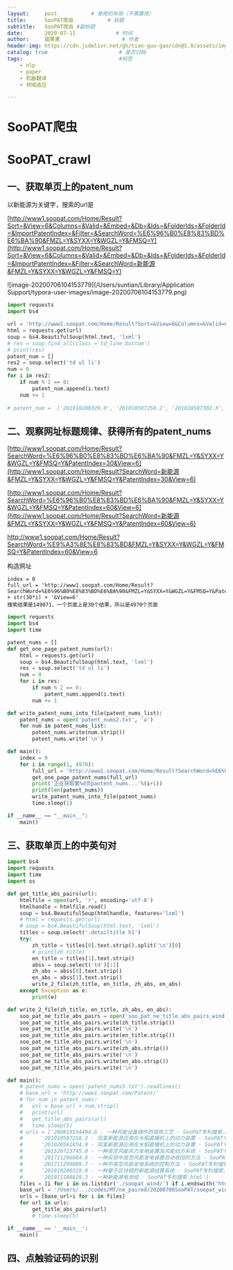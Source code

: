 ```yaml
---
layout:     post           # 使用的布局（不需要改）
title:      SooPAT爬虫           # 标题 
subtitle:   SooPAT爬虫 #副标题
date:       2020-07-11             # 时间
author:     甜果果                    # 作者
header-img: https://cdn.jsdelivr.net/gh/tian-guo-guo/cdn@1.0/assets/img/post-bg-ios9-web.jpg    #背景图片
catalog: true                       # 是否归档
tags:                               #标签
    - nlp
    - paper
    - 机器翻译
    - 领域适应

---
```


# SooPAT爬虫

# SooPAT_crawl

## 一、获取单页上的patent_num

以新能源为关键字，搜索的url是

[http://www1.soopat.com/Home/Result?Sort=&View=6&Columns=&Valid=&Embed=&Db=&Ids=&FolderIds=&FolderId=&ImportPatentIndex=&Filter=&SearchWord=%E6%96%B0%E8%83%BD%E6%BA%90&FMZL=Y&SYXX=Y&WGZL=Y&FMSQ=Y](http://www1.soopat.com/Home/Result?Sort=&View=6&Columns=&Valid=&Embed=&Db=&Ids=&FolderIds=&FolderId=&ImportPatentIndex=&Filter=&SearchWord=新能源&FMZL=Y&SYXX=Y&WGZL=Y&FMSQ=Y)

![image-20200706104153779](/Users/suntian/Library/Application Support/typora-user-images/image-20200706104153779.png)



```python
import requests 
import bs4

url = 'http://www1.soopat.com/Home/Result?Sort=&View=6&Columns=&Valid=&Embed=&Db=&Ids=&FolderIds=&FolderId=&ImportPatentIndex=&Filter=&SearchWord=%E6%96%B0%E8%83%BD%E6%BA%90&FMZL=Y&SYXX=Y&WGZL=Y&FMSQ=Y'
html = requests.get(url)
soup = bs4.BeautifulSoup(html.text, 'lxml')
# res = soup.find_all(class_='td_line_bottom')
# print(res)
patent_num = []
res2 = soup.select('td ul li')
num = 0
for i in res2:
    if num % 2 == 0:
        patent_num.append(i.text)
    num += 1
    
# patent_num =  ['201910280329.0', '201010507258.2', '201010507302.X', '201020561759.4', '201010507258.2', '201020561654.9', '201911188828.3', '201020561663.8', '201911188791.4', '201020561687.3', '201020561733.X', '201721222011.X', '201010507329.9', '201010507276.0', '201310512089.5', '201010569880.6', '201821226864.5', '201810862347.5', '201821227551.1', '201821233466.6', '201720850640.0', '201911188822.6', '201911189201.X', '201020561672.7', '201010576119.5', '201810860450.6', '201010598204.1', '201010592160.1', '201920387592.5', '201010599880.0']
```

## 二、观察网址标题规律、获得所有的patent_nums

[http://www1.soopat.com/Home/Result?SearchWord=%E6%96%B0%E8%83%BD%E6%BA%90&FMZL=Y&SYXX=Y&WGZL=Y&FMSQ=Y&PatentIndex=30&View=6](http://www1.soopat.com/Home/Result?SearchWord=新能源&FMZL=Y&SYXX=Y&WGZL=Y&FMSQ=Y&PatentIndex=30&View=6)

[http://www1.soopat.com/Home/Result?SearchWord=%E6%96%B0%E8%83%BD%E6%BA%90&FMZL=Y&SYXX=Y&WGZL=Y&FMSQ=Y&PatentIndex=60&View=6](http://www1.soopat.com/Home/Result?SearchWord=新能源&FMZL=Y&SYXX=Y&WGZL=Y&FMSQ=Y&PatentIndex=60&View=6)

http://www1.soopat.com/Home/Result?SearchWord=%E9%A3%8E%E8%83%BD&FMZL=Y&SYXX=Y&WGZL=Y&FMSQ=Y&PatentIndex=60&View=6

构造网址

```
index = 0
full_url = 'http://www1.soopat.com/Home/Result?SearchWord=%E6%96%B0%E8%83%BD%E6%BA%90&FMZL=Y&SYXX=Y&WGZL=Y&FMSQ=Y&PatentIndex=' + str(30*i) + '&View=6'
搜索结果是149071，一个页面上是30个结果，所以是4970个页面
```

```python
import requests 
import bs4
import time

patent_nums = []
def get_one_page_patent_nums(url):
    html = requests.get(url)
    soup = bs4.BeautifulSoup(html.text, 'lxml')
    res = soup.select('td ul li')
    num = 0
    for i in res:
        if num % 2 == 0:
            patent_nums.append(i.text)
        num += 1

def write_patent_nums_into_file(patent_nums_list):
    patent_nums = open('patent_nums2.txt', 'a')
    for num in patent_nums_list:
        patent_nums.write(num.strip())
        patent_nums.write('\n')

def main():
    index = 0
    for i in range(1, 4970):
        full_url = 'http://www1.soopat.com/Home/Result?SearchWord=%E6%96%B0%E8%83%BD%E6%BA%90&FMZL=Y&SYXX=Y&WGZL=Y&FMSQ=Y&PatentIndex=' + str(30*i) + '&View=6'
        get_one_page_patent_nums(full_url)
        print('正在获取第%d页pantent_nums...'%(i+1))
        print(len(patent_nums))
        write_patent_nums_into_file(patent_nums)
        time.sleep(1)

if __name__ == "__main__":
    main()
```

## 三、获取单页上的中英句对

```python
import bs4
import requests
import time
import os

def get_title_abs_pairs(url):
	htmlfile = open(url, 'r', encoding='utf-8')
	htmlhandle = htmlfile.read()
	soup = bs4.BeautifulSoup(htmlhandle, features='lxml')
	# html = requests.get(url)
	# soup = bs4.BeautifulSoup(html.text, 'lxml')
	titles = soup.select('.detailtitle h1')
	try:
		zh_title = titles[0].text.strip().split('\n')[0]
		# print(zh_title)
		en_title = titles[1].text.strip()
		abss = soup.select('td')[:2]
		zh_abs = abss[0].text.strip()
		en_abs = abss[1].text.strip()
		write_2_file(zh_title, en_title, zh_abs, en_abs)
	except Exception as e:
		print(e)

def write_2_file(zh_title, en_title, zh_abs, en_abs):
	soo_pat_ne_title_abs_pairs = open('soo_pat_ne_title_abs_pairs_wind.txt', 'a')
	soo_pat_ne_title_abs_pairs.write(zh_title.strip())
	soo_pat_ne_title_abs_pairs.write('\n')
	soo_pat_ne_title_abs_pairs.write(en_title.strip())
	soo_pat_ne_title_abs_pairs.write('\n')
	soo_pat_ne_title_abs_pairs.write(zh_abs.strip())
	soo_pat_ne_title_abs_pairs.write('\n')
	soo_pat_ne_title_abs_pairs.write(en_abs.strip())
	soo_pat_ne_title_abs_pairs.write('\n')

def main():
	# patent_nums = open('patent_nums5.txt').readlines()
	# base_url = 'http://www1.soopat.com/Patent/'
	# for num in patent_nums:
	# 	url = base_url + num.strip()
	# 	print(url)
	# 	get_title_abs_pairs(url)
	# 	time.sleep(5)
	# urls = ['200810194494.6 - 一种风能设备铸件的熔炼工艺 - SooPAT专利搜索.html',
	#      '201010507258.2 - 风氢新能源应用在水稻直播机上的动力装置 - SooPAT专利搜索.html',
	#      '201020561654.9 - 风氢新能源应用在水稻直播机上的动力装置 - SooPAT专利搜索.html',
	#      '201520723745.0 - 一种高空风能风力发电装置及风能动力系统 - SooPAT专利搜索.html',
	#      '201711296084.8 - 一种实现中高空风能发电装置自动收回的方法 - SooPAT专利搜索.html',
	#      '201711299009.7 - 一种中高空风能发电系统的控制方法 - SooPAT专利搜索.html',
	#      '201910280329.0 - 一种基于区块链的新能源结算系统 - SooPAT专利搜索.html',
	#      '201911188828.3 - 一种新能源电池组 - SooPAT专利搜索.html']
	files = [i for i in os.listdir('./soopat_wind/') if i.endswith('html')]
	base_url = '/Users/.../codes/MT/ne_paired/20200706SooPAT/soopat_wind/'
	urls = [base_url+i for i in files]
	for url in urls:
		get_title_abs_pairs(url)
		# time.sleep(5)

if __name__ == '__main__':
	main()
```

## 四、点触验证码的识别

